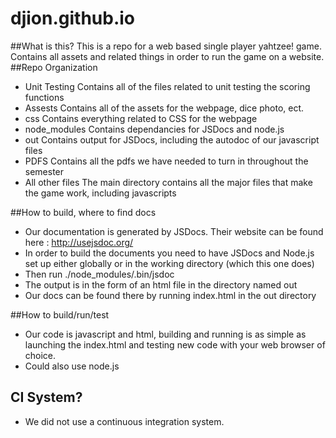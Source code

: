 # djion.github.io
##What is this?
This is a repo for a web based single player yahtzee! game. Contains all assets and related things in order to run the game on a website. 
##Repo Organization
- Unit Testing 
Contains all of the files related to unit testing the scoring functions
- Assests 
Contains all of the assets for the webpage, dice photo, ect.
- css
Contains everything related to CSS for the webpage
- node_modules
Contains dependancies for JSDocs and node.js
- out
Contains output for JSDocs, including the autodoc of our javascript files
- PDFS
Contains all the pdfs we have needed to turn in throughout the semester
- All other files
The main directory contains all the major files that make the game work, including javascripts

##How to build, where to find docs
- Our documentation is generated by JSDocs. Their website can be found here : http://usejsdoc.org/
- In order to build the documents you need to have JSDocs and Node.js set up either globally or in the working directory (which this one does)
- Then run ./node_modules/.bin/jsdoc
- The output is in the form of an html file in the directory named out
- Our docs can be found there by running index.html in the out directory

##How to build/run/test
- Our code is javascript and html, building and running is as simple as launching the index.html and testing new code with your web browser of choice. 
- Could also use node.js


## CI System?
- We did not use a continuous integration system.